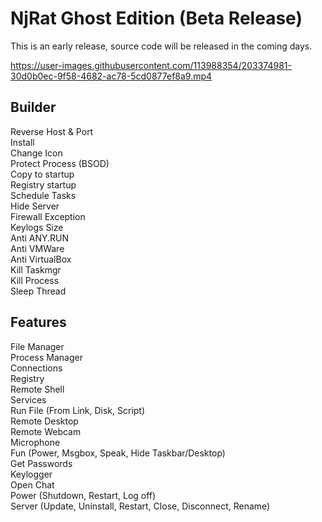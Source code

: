 # NjRat Ghost Edition (Beta Release)

This is an early release, source code will be released in the coming days.  

https://user-images.githubusercontent.com/113988354/203374981-30d0b0ec-9f58-4682-ac78-5cd0877ef8a9.mp4

## Builder  
Reverse Host & Port  
Install  
Change Icon  
Protect Process (BSOD)  
Copy to startup  
Registry startup  
Schedule Tasks  
Hide Server  
Firewall Exception  
Keylogs Size  
Anti ANY.RUN  
Anti VMWare  
Anti VirtualBox  
Kill Taskmgr  
Kill Process  
Sleep Thread  

## Features  
File Manager  
Process Manager  
Connections  
Registry  
Remote Shell  
Services  
Run File (From Link, Disk, Script)  
Remote Desktop  
Remote Webcam  
Microphone  
Fun (Power, Msgbox, Speak, Hide Taskbar/Desktop)  
Get Passwords  
Keylogger  
Open Chat  
Power (Shutdown, Restart, Log off)  
Server (Update, Uninstall, Restart, Close, Disconnect, Rename)  
